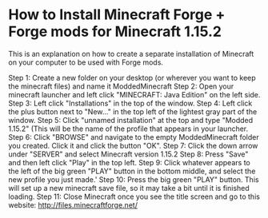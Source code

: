 # How to Install Minecraft Forge + Forge mods for Minecraft 1.15.2
This is an explanation on how to create a separate installation of Minecraft on your computer to be used with Forge mods.


Step 1: Create a new folder on your desktop (or wherever you want to keep the minecraft files) and name it ModdedMinecraft
Step 2: Open your minecraft launcher and left click "MINECRAFT: Java Edition" on the left side.
Step 3: Left click "Installations" in the top of the window.
Step 4: Left click the plus button next to "New..." in the top left of the lightest gray part of the window.
Step 5: Click "unnamed installation" at the top and type "Modded 1.15.2" (This will be the name of the profile that appears in your launcher.
Step 6: Click "BROWSE" and navigate to the empty ModdedMinecraft folder you created.  Click it and click the button "OK".
Step 7: Click the down arrow under "SERVER" and select Minecraft version 1.15.2
Step 8: Press "Save" and then left click "Play" in the top left.
Step 9: Click whatever appears to the left of the big green "PLAY" button in the bottom middle, and select the new profile you just made.'
Step 10: Press the big green "PLAY" button.  This will set up a new minecraft save file, so it may take a bit until it is finished loading.
Step 11: Close Minecraft once you see the title screen and go to this website: http://files.minecraftforge.net/
